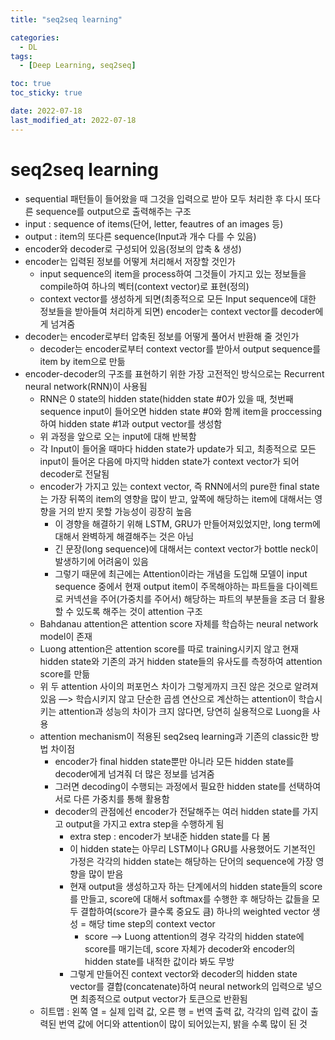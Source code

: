 ```yaml
---
title: "seq2seq learning"

categories:
  - DL
tags:
  - [Deep Learning, seq2seq]

toc: true
toc_sticky: true

date: 2022-07-18
last_modified_at: 2022-07-18
---
```


# seq2seq learning

- sequential 패턴들이 들어왔을 때 그것을 입력으로 받아 모두 처리한 후 다시 또다른 sequence를 output으로 출력해주는 구조
- input : sequence of items(단어, letter, feautres of an images 등)
- output : item의 또다른 sequence(Input과 개수 다를 수 있음)
- encoder와 decoder로 구성되어 있음(정보의 압축 & 생성)
- encoder는 입력된 정보를 어떻게 처리해서 저장할 것인가
    - input sequence의 item을 process하여 그것들이 가지고 있는 정보들을 compile하여 하나의 벡터(context vector)로 표현(정의)
    - context vector를 생성하게 되면(최종적으로 모든 Input sequence에 대한 정보들을 받아들여 처리하게 되면) encoder는 context vector를 decoder에게 넘겨줌
- decoder는 encoder로부터 압축된 정보를 어떻게 풀어서 반환해 줄 것인가
    - decoder는 encoder로부터 context vector를 받아서 output sequence를 item by item으로 만듦
- encoder-decoder의 구조를 표현하기 위한 가장 고전적인 방식으로는 Recurrent neural network(RNN)이 사용됨
    - RNN은 0 state의 hidden state(hidden state #0가 있을 때, 첫번째 sequence input이 들어오면 hidden state #0와 함께 item을 proccessing하여 hidden state #1과 output vector를 생성함
    - 위 과정을 앞으로 오는 input에 대해 반복함
    - 각 Input이 들어올 때마다 hidden state가 update가 되고, 최종적으로 모든 input이 들어온 다음에 마지막 hidden state가 context vector가 되어 decoder로 전달됨
    - encoder가 가지고 있는 context vector, 즉 RNN에서의 pure한 final state는 가장 뒤쪽의 item의 영향을 많이 받고, 앞쪽에 해당하는 item에 대해서는 영향을 거의 받지 못할 가능성이 굉장히 높음
        - 이 경향을 해결하기 위해 LSTM, GRU가 만들어져있었지만, long term에 대해서 완벽하게 해결해주는 것은 아님
        - 긴 문장(long sequence)에 대해서는 context vector가 bottle neck이 발생하기에 어려움이 있음
        - 그렇기 때문에 최근에는 Attention이라는 개념을 도입해 모델이 input sequence 중에서 현재 output item이 주목해야하는 파트들을 다이렉트로 커넥션을 주어(가중치를 주어서) 해당하는 파트의 부분들을 조금 더 활용할 수 있도록 해주는 것이 attention 구조
    - Bahdanau attention은 attention score 자체를 학습하는 neural network model이 존재
    - Luong attention은 attention score를 따로 training시키지 않고 현재 hidden state와 기존의 과거 hidden state들의 유사도를 측정하여 attention score를 만듦
    - 위 두 attention 사이의 퍼포먼스 차이가 그렇게까지 크진 않은 것으로 알려져 있음 —> 학습시키지 않고 단순한 곱셈 연산으로 계산하는 attention이 학습시키는 attention과 성능의 차이가 크지 않다면, 당연히 실용적으로 Luong을 사용
    - attention mechanism이 적용된 seq2seq learning과 기존의 classic한 방법 차이점
        - encoder가 final hidden state뿐만 아니라 모든 hidden state를 decoder에게 넘겨줘 더 많은 정보를 넘겨줌
        - 그러면 decoding이 수행되는 과정에서 필요한 hidden state를 선택하여 서로 다른 가중치를 통해 활용함
        - decoder의 관점에선 encoder가 전달해주는 여러 hidden state를 가지고 output을 가지고 extra step을 수행하게 됨
            - extra step : encoder가 보내준 hidden state를 다 봄
            - 이 hidden state는 아무리 LSTM이나 GRU를 사용했어도 기본적인 가정은 각각의 hidden state는 해당하는 단어의 sequence에 가장 영향을 많이 받음
            - 현재 output을 생성하고자 하는 단계에서의 hidden state들의 score를 만들고, score에 대해서 softmax를 수행한 후 해당하는 값들을 모두 결합하여(score가 클수록 중요도 큼) 하나의 weighted vector 생성 = 해당 time step의 context vector
                - score —> Luong attention의 경우 각각의 hidden state에 score를 매기는데, score 자체가 decoder와 encoder의 hidden state를 내적한 값이라 봐도 무방
            - 그렇게 만들어진 context vector와 decoder의 hidden state vector를 결합(concatenate)하여 neural network의 입력으로 넣으면 최종적으로 output vector가 토큰으로 반환됨
    - 히트맵 : 왼쪽 열 = 실제 입력 값, 오른 행 = 번역 출력 값, 각각의 입력 값이 출력된 번역 값에 어디와 attention이 많이 되어있는지, 밝을 수록 많이 된 것